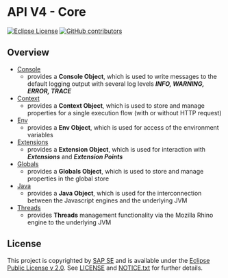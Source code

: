 # API V4 - Core

[![Eclipse License](http://img.shields.io/badge/license-Eclipse-brightgreen.svg)](LICENSE)
[![GitHub contributors](https://img.shields.io/github/contributors/dirigiblelabs/api-v3-core.svg)](https://github.com/dirigiblelabs/api-v3-core/graphs/contributors)

## Overview

* [Console](http://www.dirigible.io/api/console.html) 
  - provides a **Console Object**, which is used to write messages to the default logging output with several log levels _**INFO, WARNING, ERROR, TRACE**_
* [Context](http://www.dirigible.io/api/context.html) 
  - provides a **Context Object**, which is used to store and manage properties for a single execution flow (with or without HTTP request)
* [Env](http://www.dirigible.io/api/env.html) 
  - provides a **Env Object**, which is used for access of the environment variables
* [Extensions](http://www.dirigible.io/api/extensions.html) 
  - provides a **Extension Object**, which is used for interaction with _**Extensions**_ and _**Extension Points**_
* [Globals](http://www.dirigible.io/api/globals.html) 
  - provides a **Globals Object**, which is used to store and manage properties in the global store
* [Java](http://www.dirigible.io/api/java.html) 
  - provides a **Java Object**, which is used for the interconnection between the Javascript engines and the underlying JVM
* [Threads](http://www.dirigible.io/api/threads.html) 
  - provides **Threads** management functionality via the Mozilla Rhino engine to the underlying JVM

## License

This project is copyrighted by [SAP SE](http://www.sap.com/) and is available under the [Eclipse Public License v 2.0](https://www.eclipse.org/legal/epl-v20.html). See [LICENSE](LICENSE) and [NOTICE.txt](NOTICE.txt) for further details.
